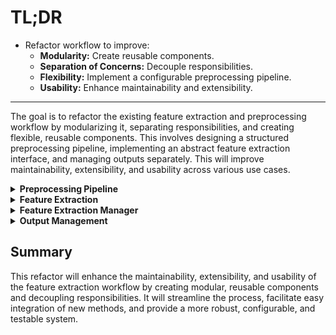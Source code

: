 # TL;DR

- Refactor workflow to improve:
  - **Modularity:** Create reusable components.
  - **Separation of Concerns:** Decouple responsibilities.
  - **Flexibility:** Implement a configurable preprocessing pipeline.
  - **Usability:** Enhance maintainability and extensibility.

---

The goal is to refactor the existing feature extraction and preprocessing workflow by modularizing it, separating responsibilities, and creating flexible, reusable components. This involves designing a structured preprocessing pipeline, implementing an abstract feature extraction interface, and managing outputs separately. This will improve maintainability, extensibility, and usability across various use cases.

<details>
<summary><strong>Preprocessing Pipeline</strong></summary>

**PreprocessingPipeline:**

- Manages a sequence of preprocessing steps (e.g., alignment, cropping).
- Ensures a streamlined and structured data transformation process.

**Modular Steps:**

- Each step (like AlignImages, FlattenImage) is a separate, reusable class.
- Easy to add, remove, or replace specific preprocessing components.

**Configurable:**

- Users can customize the sequence and choice of steps according to their specific needs.

</details>

<details>
<summary><strong>Feature Extraction</strong></summary>

- **FeatureExtractor (Abstract Interface):**
  - Defines a standard method for extracting features from medical images.
  - Ensures consistent behavior and expectations across different extraction methods.

- **PyRadiomicsFeatureExtractor (Concrete Implementation):**
  - Uses PyRadiomics to extract features, following the FeatureExtractor interface.

- **Flexible Integration:**
  - The architecture allows for new extractors to be added easily without modifying core logic.
  - Supports diverse extraction needs, facilitating extensibility.

</details>

<details>
<summary><strong>Feature Extraction Manager</strong></summary>

- **FeatureExtractionManager:**
  - Orchestrates the preprocessing and feature extraction, handling data flow end-to-end.
  - Ensures a smooth, coordinated process by linking preprocessing and extraction stages.

- **Handles Errors and Logging:**
  - Centralized management of exceptions, ensuring robustness.
  - Consistent logging for better traceability and debugging.

</details>

<details>
<summary><strong>Output Management</strong></summary>

- **OutputManager:**
  - A separate component responsible for saving results to files or returning them in-memory.
  - Decouples input/output operations from core processing, promoting a clean separation of concerns.

- **Decoupled I/O:**
  - Ensures file operations are not entangled with the core logic, making it easier to test, maintain, and extend.

</details>

## Summary

This refactor will enhance the maintainability, extensibility, and usability of the feature extraction workflow by creating modular, reusable components and decoupling responsibilities. It will streamline the process, facilitate easy integration of new methods, and provide a more robust, configurable, and testable system.
